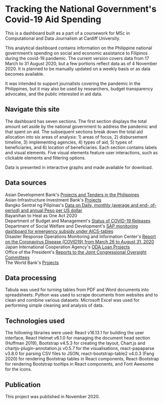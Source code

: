 # Tracking the National Government's Covid-19 Aid Spending

This is a dashboard built as a part of a coursework for MSc in Computational and Data Journalism at Cardiff University.

This analytical dashboard contains information on the Philippine national government’s spending on social and economic assistance to Filipinos during the covid-19 pandemic. The current version covers data from 17 March to 31 August 2020, but a few portions reflect data as of 4 November 2020. It is planned to be manually updated on a weekly basis or as data becomes available.

It was intended to support journalists covering the pandemic in the Philippines, but it may also be used by researchers, budget transparency advocates, and the public interested in aid data.


## Navigate this site

The dashboard has seven sections. The first section displays the total amount set aside by the national government to address the pandemic and that spent on aid. The subsequent sections break down the total aid allocation into six areas of analysis: 1) areas of focus, 2) disbursement timeline, 3) implementing agencies, 4) types of aid, 5) types of beneficiaries, and 6) location of beneficiaries. Each section contains labels and visual elements. Five visual elements feature user interactions, such as clickable elements and filtering options.

Data is presented in interactive graphs and made available for download.

## Data sources

Asian Development Bank's [Projects and Tenders in the Philippines](https://www.adb.org/projects/country/phi)  
Asian Infrastructure Investment Bank's [Projects](https://www.aiib.org/en/projects/list/index.html)  
Bangko Sentral ng Pilipinas's [Data on Daily, monthly (average and end- of-period) and annual Peso per US dollar](https://www.bsp.gov.ph/statistics/external/pesodollar.xls)  
Bayanihan to Heal as One Act 2020  
Department of Budget and Management's [Status of COVID-19 Releases](https://www.dbm.gov.ph/index.php/programs-projects/status-of-covid-19-releases)  
Department of Social Welfare and Development's [SAP monitoring dashboard for emergency subsidy under AICS-tables](https://public.tableau.com/profile/dswd.gis#!/vizhome/SAPMonitoringDashboardforEmergcencySubsidyunderAICS-Tables/Dashboard1)  
Disaster Response Operations Monitoring and Information Center's [Report on the Coronavirus Disease (COVID19) from March 26 to August 31, 2020](https://dromic.dswd.gov.ph/coronavirus-disease-covid-19-31-dec-2019/?fbclid=IwAR0Z5v9LYXCay_d-ydb-TD3pNBdi6Icd1bKRP0pU7AW_O97NMYSwYELNKpU)  
Japan International Cooperation Agency's [ODA Loan Projects](https://www2.jica.go.jp/en/yen_loan/index.php/module/search?anken_name=&area1=0&area2=0&area3=0&country1=73&country2=0&country3=0&section1=0&section2=0&section3=0&industry1=0&industry2=0&industry3=0&chotatsu_kubun=0&from_year=&to_year=&currency=jpy&submit=Search)  
Office of the President's [Reports to the Joint Congressional Oversight Committees](https://www.officialgazette.gov.ph/masterlist-generator/?category=other-issuances&president=rodrigo-roa-duterte&per_page=10&on_order=DESC)  
The World Bank's [Projects](https://projects.worldbank.org/en/projects-operations/projects-list?countrycode_exact=PH)  


## Data processing

Tabula was used for turning tables from PDF and Word documents into spreadsheets. Python was used to scrape documents from websites and to clean and combine various datasets. Microsoft Excel was used for performing simple cleaning and analysis of data.


## Technologies used

The following libraries were used: React v16.13.1 for building the user interface, React Helmet v6.1.0 for managing the document head section (Huffman 2019), Bootstrap v4.5.3 for creating the layout, Chart.js and chartjs-plugin-annotation.js v0.5.7 for the visualisations, react-papaparse v3.8.0 for parsing CSV files to JSON, react-bootstrap-table2 v4.0.3 (Fang 2020) for rendering Bootstrap tables in React components, React-Bootstrap for rendering Bootstrap tooltips in React components, and Font Awesome for the icons.


## Publication

This project was published in November 2020.

